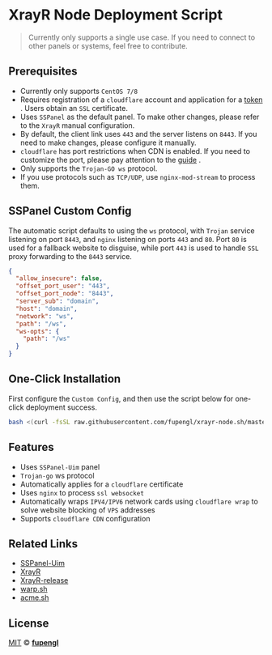 # XrayR Node Deployment Script

> Currently only supports a single use case. If you need to connect to other panels or systems, feel free to contribute.

## Prerequisites 
- Currently only supports `CentOS 7/8` 
- Requires registration of a `cloudflare` account and application for a [token](https://dash.cloudflare.com/profile/api-tokens) . Users obtain an `SSL` certificate. 
- Uses `SSPanel` as the default panel. To make other changes, please refer to the `XrayR` manual configuration. 
- By default, the client link uses `443` and the server listens on `8443`. If you need to make changes, please configure it manually. 
- `cloudflare` has port restrictions when CDN is enabled. If you need to customize the port, please pay attention to the [guide](https://developers.cloudflare.com/fundamentals/get-started/reference/network-ports/#network-ports-compatible-with-cloudflares-proxy) . 
- Only supports the `Trojan-GO ws` protocol. 
- If you use protocols such as `TCP/UDP`, use `nginx-mod-stream` to process them.

## SSPanel Custom Config
The automatic script defaults to using the `ws` protocol, with `Trojan` service listening on port `8443`, and `nginx` listening on ports `443` and `80`.
Port `80` is used for a fallback website to disguise, while port `443` is used to handle `SSL` proxy forwarding to the `8443` service.

```json
{
  "allow_insecure": false,
  "offset_port_user": "443",
  "offset_port_node": "8443",
  "server_sub": "domain",
  "host": "domain",
  "network": "ws",
  "path": "/ws",
  "ws-opts": {
    "path": "/ws"
  }
}
```

## One-Click Installation
First configure the `Custom Config`, and then use the script below for one-click deployment success.

```sh
bash <(curl -fsSL raw.githubusercontent.com/fupengl/xrayr-node.sh/master/trojan-node.sh)
```

## Features 
- Uses `SSPanel-Uim` panel 
- `Trojan-go` ws protocol 
- Automatically applies for a `cloudflare` certificate 
- Uses `nginx` to process `ssl websocket` 
- Automatically wraps `IPV4/IPV6` network cards using `cloudflare wrap` to solve website blocking of `VPS` addresses 
- Supports `cloudflare CDN` configuration

## Related Links 
- [SSPanel-Uim](https://github.com/Anankke/SSPanel-Uim) 
- [XrayR](https://github.com/XrayR-project/XrayR) 
- [XrayR-release](https://github.com/XrayR-project/XrayR-release/) 
- [warp.sh](https://github.com/P3TERX/warp.sh) 
- [acme.sh](https://github.com/acmesh-official/get.acme.sh)

## License
[MIT](https://github.com/fupengl/xrayr-node.sh/blob/master/LICENSE) © **[fupengl](https://github.com/fupengl)**
